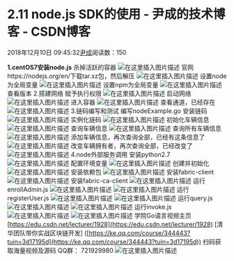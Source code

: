
# 2.11 node.js SDK的使用 - 尹成的技术博客 - CSDN博客

2018年12月10日 09:45:32[尹成](https://me.csdn.net/yincheng01)阅读数：150


**1.centOS7安装node.js**
杀掉活跃的容器
![在这里插入图片描述](https://img-blog.csdnimg.cn/20181207002436789.png)
官网https://nodejs.org/en/下载tar.xz包，然后解压
![在这里插入图片描述](https://img-blog.csdnimg.cn/20181207002441421.png)
设置node为全局变量
![在这里插入图片描述](https://img-blog.csdnimg.cn/20181207002445564.png)
设置npm为全局变量
![在这里插入图片描述](https://img-blog.csdnimg.cn/20181207002449393.png)
查看版本
2.搭建网络
赋予执行权限
![在这里插入图片描述](https://img-blog.csdnimg.cn/20181207002455710.png)
启动网络
![在这里插入图片描述](https://img-blog.csdnimg.cn/20181207002500146.png)
进入容器
![在这里插入图片描述](https://img-blog.csdnimg.cn/2018120700250480.png)
查看通道，已经存在
![在这里插入图片描述](https://img-blog.csdnimg.cn/20181207002507500.png)
3.链码编写和测试
编写nodeExample.go
安装链码
![在这里插入图片描述](https://img-blog.csdnimg.cn/20181207002515242.png)
实例化链码
![在这里插入图片描述](https://img-blog.csdnimg.cn/20181207002519625.png)
初始化车辆信息
![在这里插入图片描述](https://img-blog.csdnimg.cn/20181207002526111.png)
查询车辆信息
![在这里插入图片描述](https://img-blog.csdnimg.cn/20181207002530568.png)
查询所有车辆信息
![在这里插入图片描述](https://img-blog.csdnimg.cn/20181207002534955.png)
添加车辆信息，再次查询全部，已经有这条信息了
![在这里插入图片描述](https://img-blog.csdnimg.cn/20181207002539346.png)
改变车辆拥有者，再次查询全部，已经改变了
![在这里插入图片描述](https://img-blog.csdnimg.cn/20181207002543575.png)
4.node外部服务调用
安装python2.7
![在这里插入图片描述](https://img-blog.csdnimg.cn/20181207002552239.png)
配置环境变量
![在这里插入图片描述](https://img-blog.csdnimg.cn/20181207002556641.png)
创建并初始化
![在这里插入图片描述](https://img-blog.csdnimg.cn/201812070026012.png)
安装依赖包
![在这里插入图片描述](https://img-blog.csdnimg.cn/2018120700260783.png)
安装fabric-client
![在这里插入图片描述](https://img-blog.csdnimg.cn/20181207002610861.png)
安装fabric-ca-client
![在这里插入图片描述](https://img-blog.csdnimg.cn/20181207002617326.png)
运行enrollAdmin.js
![在这里插入图片描述](https://img-blog.csdnimg.cn/20181207002625780.png)
![在这里插入图片描述](https://img-blog.csdnimg.cn/20181207002631256.png)
运行registerUser.js
![在这里插入图片描述](https://img-blog.csdnimg.cn/20181207002635581.png)
![在这里插入图片描述](https://img-blog.csdnimg.cn/20181207002641111.png)
运行query.js
![在这里插入图片描述](https://img-blog.csdnimg.cn/2018120700270450.png)
![在这里插入图片描述](https://img-blog.csdnimg.cn/20181207002709136.png)
运行invoke.js
![在这里插入图片描述](https://img-blog.csdnimg.cn/20181207002715333.png)
![在这里插入图片描述](https://img-blog.csdnimg.cn/20181207002719198.png)
[](https://img-blog.csdnimg.cn/20181207002715333.png)学院Go语言视频主页
[https://edu.csdn.net/lecturer/1928](https://edu.csdn.net/lecturer/1928)
[清华团队带你实战区块链开发]
([https://ke.qq.com/course/344443?tuin=3d17195d](https://ke.qq.com/course/344443?tuin=3d17195d))
扫码获取海量视频及源码   QQ群：
721929980
![在这里插入图片描述](https://img-blog.csdnimg.cn/2018111611182187.png?x-oss-process=image/watermark,type_ZmFuZ3poZW5naGVpdGk,shadow_10,text_aHR0cHM6Ly9ibG9nLmNzZG4ubmV0L3lpbmNoZW5nMDE=,size_16,color_FFFFFF,t_70)

